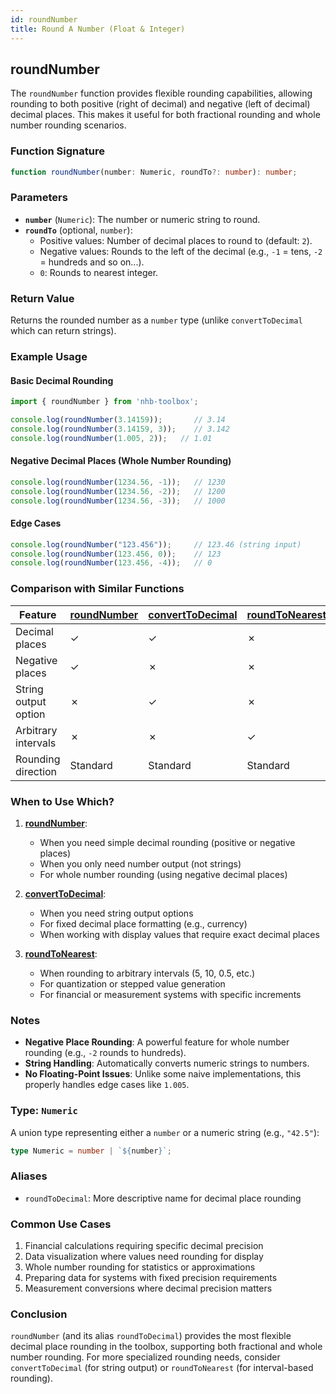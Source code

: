 ```yaml
---
id: roundNumber
title: Round A Number (Float & Integer)
---
```


## roundNumber

The `roundNumber` function provides flexible rounding capabilities, allowing rounding to both positive (right of decimal) and negative (left of decimal) decimal places. This makes it useful for both fractional rounding and whole number rounding scenarios.

### Function Signature  

```typescript
function roundNumber(number: Numeric, roundTo?: number): number;
```

### Parameters  

- **`number`** (`Numeric`): The number or numeric string to round.  
- **`roundTo`** (optional, `number`):
  - Positive values: Number of decimal places to round to (default: `2`).
  - Negative values: Rounds to the left of the decimal (e.g., `-1` = tens, `-2` = hundreds and so on...).
  - `0`: Rounds to nearest integer.

### Return Value  

Returns the rounded number as a `number` type (unlike `convertToDecimal` which can return strings).

### Example Usage  

#### Basic Decimal Rounding  

```typescript
import { roundNumber } from 'nhb-toolbox';

console.log(roundNumber(3.14159));       // 3.14
console.log(roundNumber(3.14159, 3));    // 3.142
console.log(roundNumber(1.005, 2));   // 1.01
```

#### Negative Decimal Places (Whole Number Rounding)  

```typescript
console.log(roundNumber(1234.56, -1));   // 1230
console.log(roundNumber(1234.56, -2));   // 1200
console.log(roundNumber(1234.56, -3));   // 1000
```

#### Edge Cases  

```typescript
console.log(roundNumber("123.456"));     // 123.46 (string input)
console.log(roundNumber(123.456, 0));    // 123
console.log(roundNumber(123.456, -4));   // 0
```

### Comparison with Similar Functions  

| Feature | [roundNumber](#common-use-cases)  | [convertToDecimal](convertToDecimal) | [roundToNearest](roundToNearest) |
|-----------------------|----------------|--------------------|------------------|
| Decimal places        | ✓              | ✓                  | ✗                |
| Negative places       | ✓              | ✗                  | ✗                |
| String output option  | ✗              | ✓                  | ✗                |
| Arbitrary intervals   | ✗              | ✗                 | ✓                 |
| Rounding direction    | Standard       | Standard           | Standard          |

### When to Use Which?

1. **[roundNumber](#common-use-cases)**:
   - When you need simple decimal rounding (positive or negative places)
   - When you only need number output (not strings)
   - For whole number rounding (using negative decimal places)

2. **[convertToDecimal](convertToDecimal)**:
   - When you need string output options
   - For fixed decimal place formatting (e.g., currency)
   - When working with display values that require exact decimal places

3. **[roundToNearest](roundToNearest)**:
   - When rounding to arbitrary intervals (5, 10, 0.5, etc.)
   - For quantization or stepped value generation
   - For financial or measurement systems with specific increments

### Notes  

- **Negative Place Rounding**: A powerful feature for whole number rounding (e.g., `-2` rounds to hundreds).
- **String Handling**: Automatically converts numeric strings to numbers.
- **No Floating-Point Issues**: Unlike some naive implementations, this properly handles edge cases like `1.005`.

### Type: `Numeric`  

A union type representing either a `number` or a numeric string (e.g., `"42.5"`):  

```typescript
type Numeric = number | `${number}`;
```

### Aliases  

- `roundToDecimal`: More descriptive name for decimal place rounding

### Common Use Cases  

1. Financial calculations requiring specific decimal precision
2. Data visualization where values need rounding for display
3. Whole number rounding for statistics or approximations
4. Preparing data for systems with fixed precision requirements
5. Measurement conversions where decimal precision matters

### Conclusion  

`roundNumber` (and its alias `roundToDecimal`) provides the most flexible decimal place rounding in the toolbox, supporting both fractional and whole number rounding. For more specialized rounding needs, consider `convertToDecimal` (for string output) or `roundToNearest` (for interval-based rounding).
